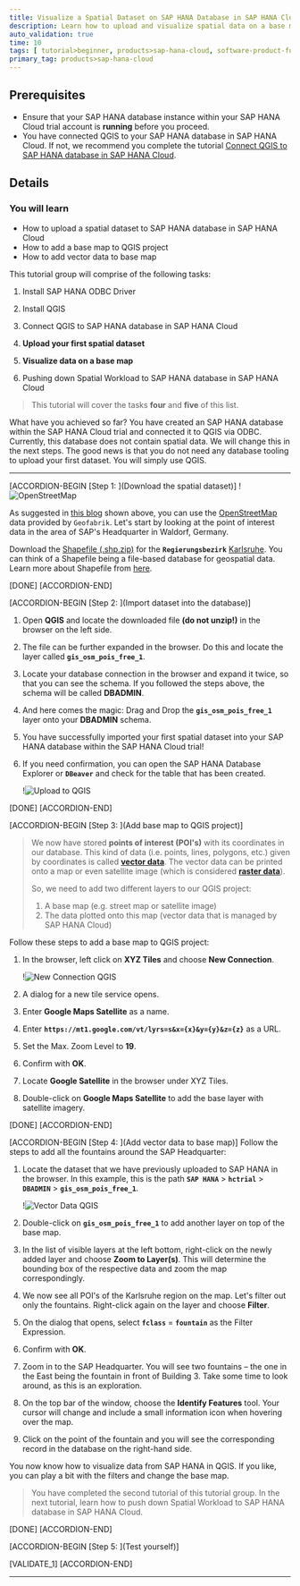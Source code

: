 ```yaml
---
title: Visualize a Spatial Dataset on SAP HANA Database in SAP HANA Cloud
description: Learn how to upload and visualize spatial data on a base map with QGIS and SAP HANA database in SAP HANA Cloud.
auto_validation: true
time: 10
tags: [ tutorial>beginner, products>sap-hana-cloud, software-product-function>sap-hana-cloud\,-sap-hana-database, software-product-function>sap-hana-spatial]
primary_tag: products>sap-hana-cloud
---
```


## Prerequisites
- Ensure that your SAP HANA database instance within your SAP HANA Cloud trial account is **running** before you proceed.
- You have connected QGIS to your SAP HANA database in SAP HANA Cloud. If not, we recommend you complete the tutorial [Connect QGIS to SAP HANA database in SAP HANA Cloud](hana-cloud-trial-qgis-1).


## Details
### You will learn
- How to upload a spatial dataset to SAP HANA database in SAP HANA Cloud
- How to add a base map to QGIS project
- How to add vector data to base map


This tutorial group will comprise of the following tasks:

1. Install SAP HANA ODBC Driver

2. Install QGIS

3. Connect QGIS to SAP HANA database in SAP HANA Cloud

4. **Upload your first spatial dataset**

5. **Visualize data on a base map**

6. Pushing down Spatial Workload to SAP HANA database in SAP HANA Cloud

> This tutorial will cover the tasks **four** and **five** of this list.

What have you achieved so far? You have created an SAP HANA database within the SAP HANA Cloud trial and connected it to QGIS via ODBC. Currently, this database does not contain spatial data. We will change this in the next steps. The good news is that you do not need any database tooling to upload your first dataset. You will simply use QGIS.

---

[ACCORDION-BEGIN [Step 1: ](Download the spatial dataset)]
!![OpenStreetMap](ss-01-open-street-map.png)

As suggested in [this blog](https://blogs.sap.com/2021/02/23/qgis-3.18-supports-sap-hana-cloud/) shown above, you can use the [OpenStreetMap](https://download.geofabrik.de/) data provided by `Geofabrik`. Let's start by looking at the point of interest data in the area of SAP's Headquarter in Waldorf, Germany.

Download the [Shapefile (.shp.zip)](https://download.geofabrik.de/europe/germany/baden-wuerttemberg/karlsruhe-regbez-latest-free.shp.zip) for the **`Regierungsbezirk`** [Karlsruhe](https://download.geofabrik.de/europe/germany/baden-wuerttemberg.html). You can think of a Shapefile being a file-based database for geospatial data. Learn more about Shapefile from [here](https://de.wikipedia.org/wiki/Shapefile).



[DONE]
[ACCORDION-END]

[ACCORDION-BEGIN [Step 2: ](Import dataset into the database)]
1. Open **QGIS** and locate the downloaded file **(do not unzip!)** in the browser on the left side.

2. The file can be further expanded in the browser. Do this and locate the layer called **`gis_osm_pois_free_1`**.

3. Locate your database connection in the browser and expand it twice, so that you can see the schema. If you followed the steps above, the schema will be called **DBADMIN**.

4. And here comes the magic: Drag and Drop the **`gis_osm_pois_free_1`** layer onto your **DBADMIN** schema.

5. You have successfully imported your first spatial dataset into your SAP HANA database within the SAP HANA Cloud trial!

6. If you need confirmation, you can open the SAP HANA Database Explorer or **`DBeaver`** and check for the table that has been created.

    !![Upload to QGIS](ss-02-upload-to-qgis.png)



[DONE]
[ACCORDION-END]


[ACCORDION-BEGIN [Step 3: ](Add base map to QGIS project)]
> We now have stored **points of interest (POI's)** with its coordinates in our database. This kind of data (i.e. points, lines, polygons, etc.) given by coordinates is called [**vector data**](https://en.wikipedia.org/wiki/GIS_file_formats#Vector). The vector data can be printed onto a map or even satellite image (which is considered [**raster data**](https://en.wikipedia.org/wiki/GIS_file_formats#Raster)).
>
> So, we need to add two different layers to our QGIS project:
>
> 1. A base map (e.g. street map or satellite image)
> 2. The data plotted onto this map (vector data that is managed by SAP HANA Cloud)

Follow these steps to add a base map to QGIS project:

1. In the browser, left click on **XYZ Tiles** and choose **New Connection**.

    !![New Connection QGIS](ss-03-new-connection-qgis.png)

2. A dialog for a new tile service opens.

3. Enter **Google Maps Satellite** as a name.

4. Enter **`https://mt1.google.com/vt/lyrs=s&x={x}&y={y}&z={z}`** as a URL.

5. Set the Max. Zoom Level to **19**.

6. Confirm with **OK**.

7. Locate **Google Satellite** in the browser under XYZ Tiles.

8. Double-click on **Google Maps Satellite** to add the base layer with satellite imagery.


[DONE]
[ACCORDION-END]

[ACCORDION-BEGIN [Step 4: ](Add vector data to base map)]
Follow the steps to add all the fountains around the SAP Headquarter:

1. Locate the dataset that we have previously uploaded to SAP HANA in the browser. In this example, this is the path **`SAP HANA`** > **`hctrial`** > **`DBADMIN`** > **`gis_osm_pois_free_1`**.

    !![Vector Data QGIS](ss-04-vector-data-qgis.png)

2. Double-click on **`gis_osm_pois_free_1`** to add another layer on top of the base map.

3. In the list of visible layers at the left bottom, right-click on the newly added layer and choose **Zoom to Layer(s)**. This will determine the bounding box of the respective data and zoom the map correspondingly.

4. We now see all POI's of the Karlsruhe region on the map. Let's filter out only the fountains. Right-click again on the layer and choose **Filter**.

5. On the dialog that opens, select **`fclass`** = **`fountain`** as the Filter Expression.

6. Confirm with **OK**.

7. Zoom in to the SAP Headquarter. You will see two fountains – the one in the East being the fountain in front of Building 3. Take some time to look around, as this is an exploration.

8. On the top bar of the window, choose the **Identify Features** tool. Your cursor will change and include a small information icon when hovering over the map.

9. Click on the point of the fountain and you will see the corresponding record in the database on the right-hand side.

You now know how to visualize data from SAP HANA in QGIS. If you like, you can play a bit with the filters and change the base map.

> You have completed the second tutorial of this tutorial group. In the next tutorial, learn how to push down Spatial Workload to SAP HANA database in SAP HANA Cloud.



[DONE]
[ACCORDION-END]

[ACCORDION-BEGIN [Step 5: ](Test yourself)]




[VALIDATE_1]
[ACCORDION-END]


---
